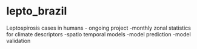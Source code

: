 # lepto_brazil
Leptospirosis cases in humans - ongoing project
-monthly zonal statistics for climate descriptors
-spatio temporal models
-model prediction
-model validation
